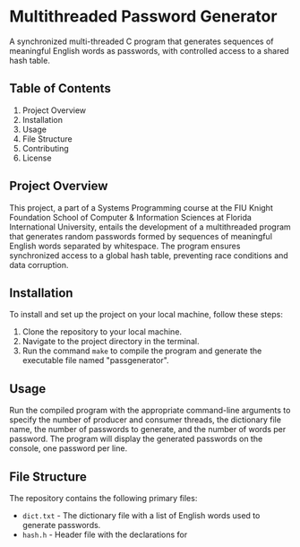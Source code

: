 <!DOCTYPE html>
<html>

<body>

<h1>Multithreaded Password Generator</h1>
<p>A synchronized multi-threaded C program that generates sequences of meaningful English words as passwords, with controlled access to a shared hash table.</p>

<h2>Table of Contents</h2>
<ol>
    <li>Project Overview</li>
    <li>Installation</li>
    <li>Usage</li>
    <li>File Structure</li>
    <li>Contributing</li>
    <li>License</li>
</ol>

<h2>Project Overview</h2>
<p>This project, a part of a Systems Programming course at the FIU Knight Foundation School of Computer & Information Sciences at Florida International University, entails the development of a multithreaded program that generates random passwords formed by sequences of meaningful English words separated by whitespace. The program ensures synchronized access to a global hash table, preventing race conditions and data corruption.</p>

<h2>Installation</h2>
<p>To install and set up the project on your local machine, follow these steps:</p>
<ol>
    <li>Clone the repository to your local machine.</li>
    <li>Navigate to the project directory in the terminal.</li>
    <li>Run the command <code>make</code> to compile the program and generate the executable file named "passgenerator".</li>
</ol>

<h2>Usage</h2>
<p>Run the compiled program with the appropriate command-line arguments to specify the number of producer and consumer threads, the dictionary file name, the number of passwords to generate, and the number of words per password. The program will display the generated passwords on the console, one password per line.</p>

<h2>File Structure</h2>
<p>The repository contains the following primary files:</p>
<ul>
    <li><code>dict.txt</code> - The dictionary file with a list of English words used to generate passwords.</li>
    <li><code>hash.h</code> - Header file with the declarations for
